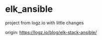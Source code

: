 # elk_ansible
project from logz.io with little changes

origin: https://logz.io/blog/elk-stack-ansible/
